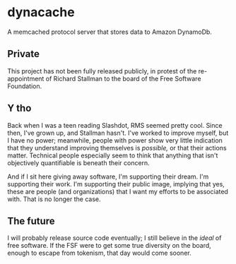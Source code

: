 # dynacache

A memcached protocol server that stores data to Amazon DynamoDb.

## Private

This project has not been fully released publicly, in protest of the
re-appointment of Richard Stallman to the board of the Free Software Foundation.

## Y tho

Back when I was a teen reading Slashdot, RMS seemed pretty cool.  Since then,
I've grown up, and Stallman hasn't.  I've worked to improve myself, but I have
no power; meanwhile, people with power show very little indication that they
understand improving themselves is _possible,_ or that their actions matter.
Technical people especially seem to think that anything that isn't objectively
quantifiable is beneath their concern.

And if I sit here giving away software, I'm supporting their dream.  I'm
supporting their work.  I'm supporting their public image, implying that yes,
these are people (and organizations) that I want my efforts to be associated
with.  That is no longer the case.

## The future

I will probably release source code eventually; I still believe in the _ideal_
of free software.  If the FSF were to get some true diversity on the board,
enough to escape from tokenism, that day would come sooner.

